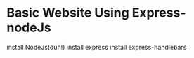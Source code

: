 Basic Website Using Express-nodeJs
=====

install NodeJs(duh!)
install express
install express-handlebars
